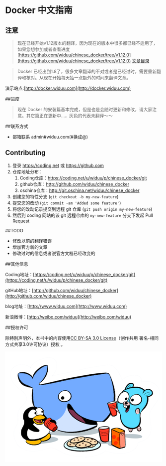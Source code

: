 Docker 中文指南
===


## 注意

> 现在已经开始v1.12版本的翻译，因为现在的版本中很多都已经不适用了，如果您想参加或者查看进度 [https://github.com/widuu/chinese_docker/tree/v1.12.0](https://github.com/widuu/chinese_docker/tree/v1.12.0)
[文章目录](./SUMMARY.md)


>Docker 已经出到1.8了，很多文章翻译的不对或者是已经过时，需要重新翻译和核对。从现在开始每天抽一点额外的时间来翻译文章。

演示站点:[http://docker.widuu.com](http://docker.widuu.com)

##进度

>现在 Docker 的安装篇基本完成，但是也是会随时更新和修改，请大家注意。其它篇正在更新中...，灰色的代表未翻译～～

##联系方式

- 邮箱联系  admin#widuu.com(#换成@)

## Contributing

1. 登录 <https://coding.net> 或 <https://github.com>
2. 仓库地址分布： 
	1. Coding仓库：<https://coding.net/u/widuu/p/chinese_docker/git> 
	1. github仓库：<http://github.com/widuu/chinese_docker>
	1. oschina仓库：<http://git.oschina.net/widuu/chinese_docker>
3. 创建您的特性分支 (`git checkout -b my-new-feature`)
4. 提交您的改动 (`git commit -am 'Added some feature'`)
5. 将您的改动记录提交到远程 git 仓库 (`git push origin my-new-feature`)
6. 然后到 coding 网站的该 git 远程仓库的 `my-new-feature` 分支下发起 Pull Request


##TODO

- 修改以前的翻译错误
- 增加官方新的文章
- 修改过时的信息或者说官方文档已经改变的

##其他信息

Coding地址：[https://coding.net/u/widuu/p/chinese_docker/git](https://coding.net/u/widuu/p/chinese_docker/git)

gitHub地址：[http://github.com/widuu/chinese_docker](http://github.com/widuu/chinese_docker)

blog地址：[http://www.widuu.com](http://www.widuu.com)

新浪微博：[http://weibo.com/widuu](http://weibo.com/widuu)


##授权许可

除特别声明外，本书中的内容使用[CC BY-SA 3.0 License](http://creativecommons.org/licenses/by-sa/3.0/)（创作共用 署名-相同方式共享3.0许可协议）授权 。

![Docker friend](./images/docker-friends.png)


